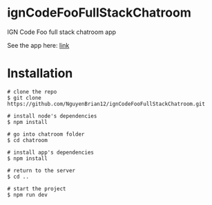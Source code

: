 # ignCodeFooFullStackChatroom
IGN Code Foo full stack chatroom app

See the app here: [link](http://ignchatroom.us-west-1.elasticbeanstalk.com/)

# Installation

	# clone the repo
	$ git clone https://github.com/NguyenBrian12/ignCodeFooFullStackChatroom.git

	# install node's dependencies 
	$ npm install

	# go into chatroom folder
	$ cd chatroom

	# install app's dependencies
	$ npm install
	
	# return to the server
	$ cd ..

	# start the project
	$ npm run dev
	
	


